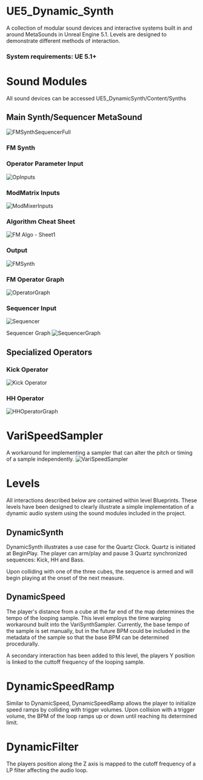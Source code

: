 # UE5_Dynamic_Synth

A collection of modular sound devices and interactive systems built in and around MetaSounds in Unreal Engine 5.1. Levels are designed to demonstrate different methods of interaction.

### System requirements: UE 5.1+

# Sound Modules
All sound devices can be accessed UE5_DynamicSynth/Content/Synths
## Main Synth/Sequencer MetaSound

![FMSynthSequencerFull](./Screenshots/FMSynthSequencerFull.png)

### FM Synth

### Operator Parameter Input

![OpInputs](./Screenshots/OpInputs.png)

### ModMatrix Inputs

![ModMixerInputs](./Screenshots/ModMixerInputs.png)

### Algorithm Cheat Sheet

![FM Algo - Sheet1](./Screenshots/FMAlgo.png)

### Output

![FMSynth](./Screenshots/FMSynth.png)

### FM Operator Graph
![OperatorGraph](./Screenshots/OperatorGraph.png)

### Sequencer Input
![Sequencer](./Screenshots/Sequencer.png)

Sequencer Graph
![SequencerGraph](./Screenshots/SequencerGraph.png)

## Specialized Operators

### Kick Operator
![Kick Operator](./Screenshots/KickOperatorGraph.png)

### HH Operator
![HHOperatorGraph](./Screenshots/HHOperatorGraph.png)

# VariSpeedSampler

A workaround for implementing a sampler that can alter the pitch or timing of a sample independently.
![VariSpeedSampler](./Screenshots/VariSpeedSampler.png)

# Levels
All interactions described below are contained within level Blueprints. These levels have been designed to clearly illustrate a simple implementation of a dynamic audio system using the sound modules included in the project.
## DynamicSynth

DynamicSynth illustrates a use case for the Quartz Clock. Quartz is initiated at BeginPlay. The player can arm/play and pause 3 Quartz synchronized sequences: Kick, HH and Bass.

Upon colliding with one of the three cubes, the sequence is armed and will begin playing at the onset of the next measure.

## DynamicSpeed

The player's distance from a cube at the far end of the map determines the tempo of the looping sample. This level employs the time warping workaround built into the VariSynthSampler. Currently, the base tempo of the sample is set manually, but in the future BPM could be included in the metadata of the sample so that the base BPM can be determined procedurally.

A secondary interaction has been added to this level, the players Y position is linked to the cuttoff frequency of the looping sample.

# DynamicSpeedRamp

Similar to DynamicSpeed, DynamicSpeedRamp allows the player to initialize speed ramps by colliding with trigger volumes. Upon collision with a trigger volume, the BPM of the loop ramps up or down until reaching its determined limit.

# DynamicFilter

The players position along the Z axis is mapped to the cutoff frequency of a LP filter affecting the audio loop.